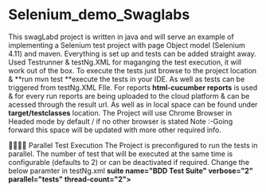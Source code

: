 # Selenium_demo_Swaglabs 
This swagLabd project is written in java and will serve an example of implementing a Selenium test project with page Object model (Selenium 4.11) and maven.
Everything is set up and tests can be added straight away. Used Testrunner & testNg.XML for maganging the test execution, it will work out of the box. To execute the tests just browse to the project location & **run mvn test **execute the tests in your IDE. As well as tests can be triggered from testNg.XML FIle.
For reports **html-cucumber reports** is used & for every run reports are being uploaded to the cloud platform & can be acessed through the result url.
As well as in local space can be found under **target/testclasses** location.
The Project will use Chrome Browser in Headed mode by default / if no other browser is stated 
Note :-Going forward this space will be updated with more other required info.

👩‍👩‍👦‍👦 Parallel Test Execution
The Project is preconfigured to run the tests in parallel. The number of test that will be executed at the same time is configurable (defaults to 2) or can be deactivated if required.
Change the below paramter in testNg.xml
**suite name="BDD Test Suite" verbose="2" parallel="tests"
       thread-count="2">**
